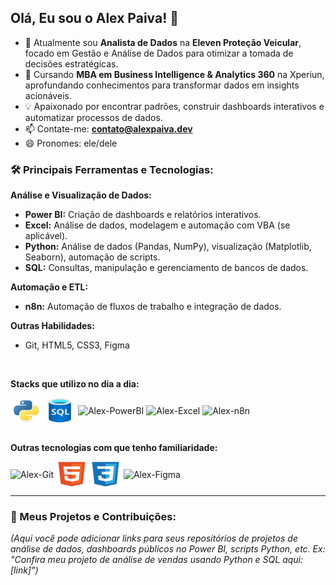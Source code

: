 ## Olá, Eu sou o Alex Paiva! 👋

- 🔭 Atualmente sou **Analista de Dados** na **Eleven Proteção Veicular**, focado em Gestão e Análise de Dados para otimizar a tomada de decisões estratégicas.
- 🌱 Cursando **MBA em Business Intelligence & Analytics 360** na Xperiun, aprofundando conhecimentos para transformar dados em insights acionáveis.
- 💡 Apaixonado por encontrar padrões, construir dashboards interativos e automatizar processos de dados.
- 📫 Contate-me: **contato@alexpaiva.dev**
- 😄 Pronomes: ele/dele

### 🛠️ Principais Ferramentas e Tecnologias:

**Análise e Visualização de Dados:**
* **Power BI:** Criação de dashboards e relatórios interativos.
* **Excel:** Análise de dados, modelagem e automação com VBA (se aplicável).
* **Python:** Análise de dados (Pandas, NumPy), visualização (Matplotlib, Seaborn), automação de scripts.
* **SQL:** Consultas, manipulação e gerenciamento de bancos de dados.

**Automação e ETL:**
* **n8n:** Automação de fluxos de trabalho e integração de dados.

**Outras Habilidades:**
* Git, HTML5, CSS3, Figma

<div style="display: inline_block;"><br>
  <p align="left"><strong>Stacks que utilizo no dia a dia:</strong></p>
  <img align="center" alt="Alex-Python" height="40" width="50" src="https://raw.githubusercontent.com/devicons/devicon/master/icons/python/python-original.svg">
  <img align="center" alt="Alex-SQL" height="40" width="50" src="https://raw.githubusercontent.com/devicons/devicon/master/icons/azuresqldatabase/azuresqldatabase-original.svg"> <img align="center" alt="Alex-PowerBI" height="40" width="50" src="https://raw.githubusercontent.com/devicons/devicon/master/icons/microsoftpowerbi/microsoftpowerbi-original.svg"> <img align="center" alt="Alex-Excel" height="40" width="50" src="https://raw.githubusercontent.com/devicons/devicon/master/icons/microsoftexcel/microsoftexcel-original.svg"> <img align="center" alt="Alex-n8n" height="40" width="50" src="https://cdn.jsdelivr.net/gh/devicons/devicon@latest/icons/n8n/n8n-original.svg">
  <br/><br/>
  <p align="left"><strong>Outras tecnologias com que tenho familiaridade:</strong></p>
  <img align="center" alt="Alex-Git" height="40" width="50" src="https://cdn.jsdelivr.net/gh/devicons/devicon@latest/icons/git/git-original-wordmark.svg" />
  <img align="center" alt="Alex-HTML" height="40" width="50" src="https://raw.githubusercontent.com/devicons/devicon/master/icons/html5/html5-original.svg">
  <img align="center" alt="Alex-CSS" height="40" width="50" src="https://raw.githubusercontent.com/devicons/devicon/master/icons/css3/css3-original.svg">
  <img align="center" alt="Alex-Figma" height="40" width="50" src="https://cdn.jsdelivr.net/gh/devicons/devicon@latest/icons/figma/figma-original.svg" />
</div>

---

### 🚀 Meus Projetos e Contribuições:

*(Aqui você pode adicionar links para seus repositórios de projetos de análise de dados, dashboards públicos no Power BI, scripts Python, etc. Ex: "Confira meu projeto de análise de vendas usando Python e SQL aqui: [link]")*

